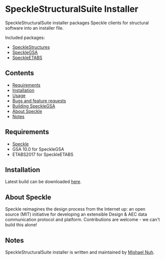 # SpeckleStructuralSuite Installer
SpeckleStructuralSuite installer packages Speckle clients for structural software into an installer file.

Included packages:
- [SpeckleStructures](https://gitlab.arup.com/speckle/SpeckleStructures)
- [SpeckleGSA](https://gitlab.arup.com/speckle/SpeckleGSA)
- [SpeckleETABS](https://gitlab.arup.com/speckle/SpeckleETABS)

## Contents

- [Requirements](#requirements)
- [Installation](#installation)
- [Usage](#usage)
- [Bugs and feature requests](#bugs-and-feature-requests)
- [Building SpeckleGSA](#building-specklegsa)
- [About Speckle](#about-speckle)
- [Notes](#notes)

## Requirements

- [Speckle](https://github.com/speckleworks/SpeckleInstaller/releases/latest)
- GSA 10.0 for SpeckleGSA
- ETABS2017 for SpeckleETABS

## Installation

Latest build can be downloaded [here](https://gitlab.arup.com/speckle/specklestructuralsuite-installer/releases).

## About Speckle

Speckle reimagines the design process from the Internet up: an open source (MIT) initiative for developing an extensible Design & AEC data communication protocol and platform. Contributions are welcome - we can't build this alone!

## Notes

SpeckleStructuralSuite installer is written and maintained by [Mishael Nuh](https://gitlab.arup.com/Mishael.Nuh).